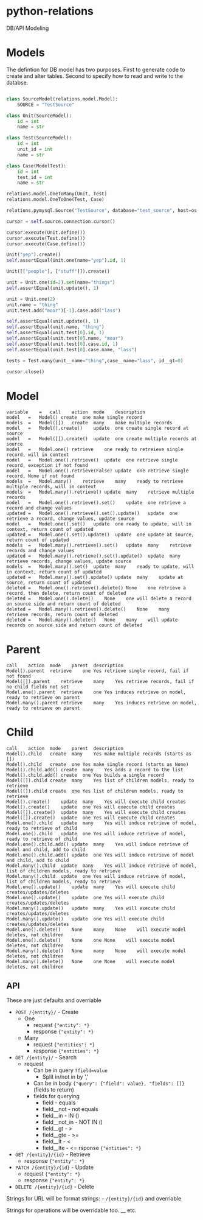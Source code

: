 # python-relations
DB/API Modeling

# Models


The defintion for DB model has two purposes. First to generate code to create and alter tables. Second to specify how to read and write to the databse.

```python

class SourceModel(relations.model.Model):
    SOURCE = "TestSource"

class Unit(SourceModel):
    id = int
    name = str

class Test(SourceModel):
    id = int
    unit_id = int
    name = str

class Case(ModelTest):
    id = int
    test_id = int
    name = str

relations.model.OneToMany(Unit, Test)
relations.model.OneToOne(Test, Case)

relations.pymysql.Source("TestSource", database="test_source", host=os.environ["MYSQL_HOST"], port=int(os.environ["MYSQL_PORT"]))

cursor = self.source.connection.cursor()

cursor.execute(Unit.define())
cursor.execute(Test.define())
cursor.execute(Case.define())

Unit("yep").create()
self.assertEqual(Unit.one(name="yep").id, 1)

Unit([["people"], ["stuff"]]).create()

unit = Unit.one(id=2).set(name="things")
self.assertEqual(unit.update(), 1)

unit = Unit.one(2)
unit.name = "thing"
unit.test.add("moar")[-1].case.add("lass")

self.assertEqual(unit.update(), 1)
self.assertEqual(unit.name, "thing")
self.assertEqual(unit.test[0].id, 1)
self.assertEqual(unit.test[0].name, "moar")
self.assertEqual(unit.test[0].case.id, 1)
self.assertEqual(unit.test[0].case.name, "lass")

tests = Test.many(unit__name="thing",case__name="lass", id__gt=0)

cursor.close()

```

# Model

```
variable	=	call	action	mode	description
model	=	Model()	create	one	make single record
models	=	Model([])	create	many	make multiple records
model	=	Model().create()	update	one	create single record at source
model	=	Model([]).create()	update	one	create multiple records at source
model	=	Model.one()	retrieve	one	ready to retreieve single record, will in context
model	=	Model.one().retrieve()	update	one	retrieve single record, exception if not found
model	=	Model.one().retrieve(False)	update	one	retrieve single record, None if not found
models	=	Model.many()	retrieve	many	ready to retrieve multiple records, will in context
models	=	Model.many().retrieve()	update	many	retrieve multiple records
model	=	Model.one().retrieve().set()	update	one	retrieve a record and change values
updated	=	Model.one().retrieve().set().update()	update	one	retrieve a record, change values, update source
model	=	Model.one().set()	update	one	ready to update, will in context, return count of updated
updated	=	Model.one().set().update()	update	one	update at source, return count of updated
models	=	Model.many().retrieve().set()	update	many	retrieve records and change values
updated	=	Model.many().retrieve().set().update()	update	many	retrieve records, change values, update source
models	=	Model.many().set()	update	many	ready to update, will in context, return count of updated
updated	=	Model.many().set().update()	update	many	update at source, return count of updated
deleted	=	Model.one().retrieve().delete()	None	one	retrieve a record, then delete, return count of deleted
deleted	=	Model.one().delete()	None	one	will delete a record on source side and return count of deleted
deleted	=	Model.many().retrieve().delete()	None	many	retrieve records, return count of deleted
deleted	=	Model.many().delete()	None	many	will update records on source side and return count of deleted
```

# Parent

```
call	action	mode	parent	description
Model().parent	retrieve	one	Yes	retrieve single record, fail if not found
Model([]).parent	retrieve	many	Yes	retrieve records, fail if no child fields not set
Model.one().parent	retrieve	one	Yes	induces retrieve on model, ready to retrieve on parent
Model.many().parent	retrieve	many	Yes	induces retrieve on model, ready to retrieve on parent
```

# Child

```
call	action	mode	parent	description
Model().child	create	many	Yes	make multiple records (starts as [])
Model().child	create	one	Yes	make single record (starts as None)
Model().child.add()	create	many	Yes	adds a record to the list
Model().child.add()	create	one	Yes	builds a single record
Model([]).child	create	many	Yes	list of children models, ready to retrieve
Model([]).child	create	one	Yes	list of children models, ready to retrieve
Model().create()	update	many	Yes	will execute child creates
Model().create()	update	one	Yes	will execute child creates
Model([]).create()	update	many	Yes	will execute child creates
Model([]).create()	update	one	Yes	will execute child creates
Model.one().child	update	many	Yes	will induce retrieve of model, ready to retrieve of child
Model.one().child	update	one	Yes	will induce retrieve of model, ready to retrieve of child
Model.one().child.add()	update	many	Yes	will induce retrieve of model and child, add to child
Model.one().child.add()	update	one	Yes	will induce retrieve of model and child, add to child
Model.many().child	update	many	Yes	will induce retrieve of model, list of children models, ready to retrieve
Model.many().child	update	one	Yes	will induce retrieve of model, list of children models, ready to retrieve
Model.one().update()	update	many	Yes	will execute child creates/updates/deletes
Model.one().update()	update	one	Yes	will execute child creates/updates/deletes
Model.many().update()	update	many	Yes	will execute child creates/updates/deletes
Model.many().update()	update	one	Yes	will execute child creates/updates/deletes
Model.one().delete()	None	many	None	will execute model deletes, not children
Model.one().delete()	None	one	None	will execute model deletes, not children
Model.many().delete()	None	many	None	will execute model deletes, not children
Model.many().delete()	None	one	None	will execute model deletes, not children
```

## API

These are just defaults and overriable

- `POST /{entity}/` - Create
  - One
    - request `{"entity": *}`
    - response `{"entity": *}`
  - Many
    - request `{"entities": *}`
    - response `{"entities": *}`
- `GET /{entity}/` - Search
  - request
    - Can be in query `?field=value`
        - Split in/not in by ','
    - Can be in body `{"query": {"field": value}, "fields": []}` (fields to return)
    - fields for querying
        - field - equals
        - field__not - not equals
        - field__in - IN ()
        - field__not_in - NOT IN ()
        - field__gt - >
        - field__gte - >=
        - field__lt - <
        - field__lte - <=
    rsponse `{"entities": *}`
- `GET /{entity}/{id}` - Retrieve
  - response `{"entity": *}`
- `PATCH /{entity}/{id}` - Update
  - request `{"entity": *}`
  - response `{"entity": *}`
- `DELETE /{entity}/{id}` - Delete

Strings for URL will be format strings: - `/{entity}/{id}` and overriable

Strings for operations will be overridable too. __ etc.
